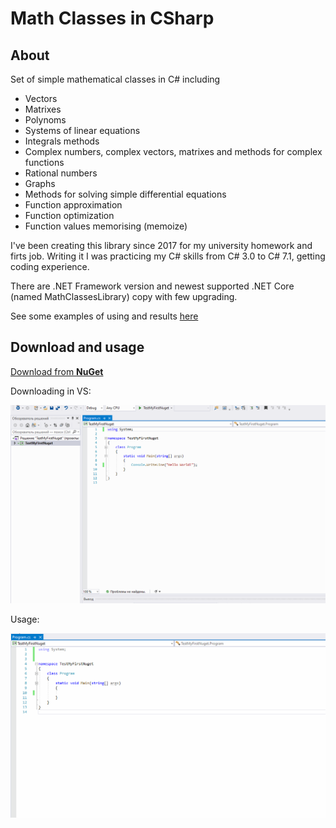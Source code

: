 # Math Classes in CSharp

## About

Set of simple mathematical classes in C# including

* Vectors
* Matrixes
* Polynoms 
* Systems of linear equations
* Integrals methods
* Complex numbers, complex vectors, matrixes and methods for complex functions
* Rational numbers
* Graphs 
* Methods for solving simple differential equations
* Function approximation
* Function optimization
* Function values memorising (memoize)

I've been creating this library since 2017 for my university homework and firts job. Writing it I was practicing my C# skills from C# 3.0 to C# 7.1, getting coding experience.

There are .NET Framework version and newest supported .NET Core (named MathClassesLibrary) copy with few upgrading.

See some examples of using and results [here](https://github.com/PasaOpasen/Old_Math_CSharpCpp_Projects)

## Download and usage

[Download from **NuGet**](https://www.nuget.org/packages/MathClassesDmPa/)

Downloading in VS:

![1](https://github.com/PasaOpasen/MathClasses/blob/master/gifs/download.gif)

Usage:

![1](https://github.com/PasaOpasen/MathClasses/blob/master/gifs/usage.gif)
